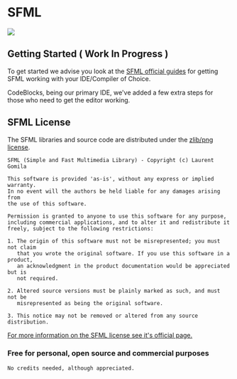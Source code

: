 # SFML

![](https://docs.gamepencil.net/wp-content/uploads/sites/6/2021/03/SFML2.svg.png)

## Getting Started ( Work In Progress )

To get started we advise you look at the [SFML official guides](https://www.sfml-dev.org/tutorials/2.5/) for getting SFML working with your IDE/Compiler of Choice.

CodeBlocks, being our primary IDE, we've added a few extra steps for those who need to get the editor working.

## SFML License

The SFML libraries and source code are distributed under the [zlib/png license](http://opensource.org/licenses/Zlib "Terms of the zlib/png license").

    SFML (Simple and Fast Multimedia Library) - Copyright (c) Laurent Gomila
   
    This software is provided 'as-is', without any express or implied warranty.
    In no event will the authors be held liable for any damages arising from
    the use of this software.
    
    Permission is granted to anyone to use this software for any purpose,
    including commercial applications, and to alter it and redistribute it
    freely, subject to the following restrictions:
    
    1. The origin of this software must not be misrepresented; you must not claim
       that you wrote the original software. If you use this software in a product,
       an acknowledgment in the product documentation would be appreciated but is
       not required.
    
    2. Altered source versions must be plainly marked as such, and must not be
       misrepresented as being the original software.
    
    3. This notice may not be removed or altered from any source distribution.

[For more information on the SFML license see it's official page.](https://www.sfml-dev.org/license.php)

### Free for personal, open source and commercial purposes

    No credits needed, although appreciated.
